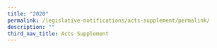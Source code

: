 ```yaml
---
title: "2020"
permalink: /legislative-notifications/acts-supplement/permalink/
description: ""
third_nav_title: Acts Supplement
---
```

